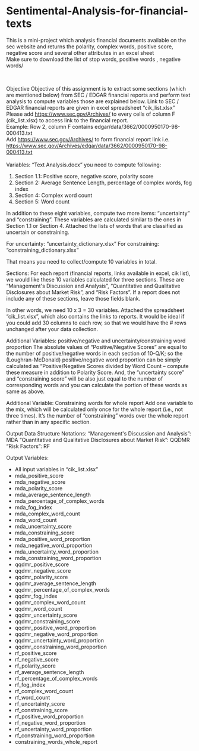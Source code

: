 # Sentimental-Analysis-for-financial-texts
This is a mini-project which analysis financial documents available on the sec website and returns the polarity, complex words, positive score, negative score and several other attributes in an excel sheet  
Make sure to download the list of stop words, positive words , negative words/

<br />


Objective
Objective of this assignment is to extract some sections (which are mentioned below) from SEC / EDGAR financial reports and perform text analysis to compute variables those are explained below. Link to SEC / EDGAR financial reports are given in excel spreadsheet “cik_list.xlsx”<br />
Please add https://www.sec.gov/Archives/ to every cells of column F (cik_list.xlsx) to access link to the financial report. <br />
Example: Row 2, column F contains edgar/data/3662/0000950170-98-000413.txt<br />
Add https://www.sec.gov/Archives/ to form financial report link i.e. <br />
https://www.sec.gov/Archives/edgar/data/3662/0000950170-98-000413.txt <br />
<br />
Variables:
“Text Analysis.docx” you need to compute following: <br />
 1. Section 1.1: Positive score, negative score, polarity score<br />
 2. Section 2: Average Sentence Length, percentage of complex words, fog index<br />
 3. Section 4: Complex word count<br />
 4. Section 5: Word count<br />
 
In addition to these eight variables, compute two more items: “uncertainty” and “constraining”. These variables are calculated similar to the ones in Section 1.1 or Section 4. Attached the lists of words that are classified as uncertain or constraining.
 
For uncertainty: “uncertainty_dictionary.xlsx”
For constraining: “constraining_dictionary.xlsx”
 
That means you need to collect/compute 10 variables in total.
 
Sections:
For each report (financial reports, links available in excel, cik list), we would like these 10 variables calculated for three sections. These are 
“Management's Discussion and Analysis”, 
“Quantitative and Qualitative Disclosures about Market Risk”, and 
“Risk Factors”. 
If a report does not include any of these sections, leave those fields blank.
 
In other words, we need 10 x 3 = 30 variables.
Attached the spreadsheet “cik_list.xlsx”, which also contains the links to reports. It would be ideal if you could add 30 columns to each row, so that we would have the # rows unchanged after your data collection.

Additional Variables: positive/negative and uncertainty/constraining word proportion 
The absolute values of “Positive/Negative Scores” are equal to the number of positive/negative words in each section of 10-Q/K; so the (Loughran-McDonald) positive/negative word proportion can be simply calculated as “Positive/Negative Scores divided by Word Count – compute these measure in addition to Polarity Score.  And, the “uncertainty score” and “constraining score” will be also just equal to the number of corresponding words and you can calculate the portion of these words as same as above.  
 
Additional Variable: Constraining words for whole report
Add one variable to the mix, which will be calculated only once for the whole report (i.e., not three times). It’s the number of “constraining” words over the whole report rather than in any specific section.

Output Data Structure
Notations: 
“Management's Discussion and Analysis”: MDA
“Quantitative and Qualitative Disclosures about Market Risk”: QQDMR
“Risk Factors”: RF

Output Variables: 

 * All input variables in “cik_list.xlsx”
 * mda_positive_score
 * mda_negative_score
 * mda_polarity_score
 * mda_average_sentence_length
 * mda_percentage_of_complex_words
 * mda_fog_index
 * mda_complex_word_count
 * mda_word_count
 * mda_uncertainty_score
 * mda_constraining_score
 * mda_positive_word_proportion
 * mda_negative_word_proportion
 * mda_uncertainty_word_proportion
 * mda_constraining_word_proportion
 * qqdmr_positive_score
 * qqdmr_negative_score
 * qqdmr_polarity_score
 * qqdmr_average_sentence_length
 * qqdmr_percentage_of_complex_words
 * qqdmr_fog_index
 * qqdmr_complex_word_count
 * qqdmr_word_count
 * qqdmr_uncertainty_score
 * qqdmr_constraining_score
 * qqdmr_positive_word_proportion
 * qqdmr_negative_word_proportion
 * qqdmr_uncertainty_word_proportion
 * qqdmr_constraining_word_proportion
 * rf_positive_score
 * rf_negative_score
 * rf_polarity_score
 * rf_average_sentence_length
 * rf_percentage_of_complex_words
 * rf_fog_index
 * rf_complex_word_count
 * rf_word_count
 * rf_uncertainty_score
 * rf_constraining_score
 * rf_positive_word_proportion
 * rf_negative_word_proportion
 * rf_uncertainty_word_proportion
 * rf_constraining_word_proportion
 * constraining_words_whole_report


